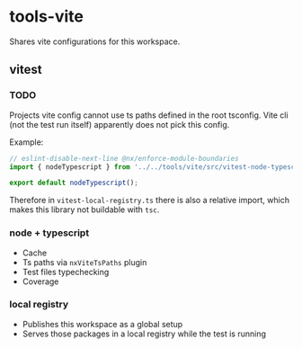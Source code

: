 # tools-vite

Shares vite configurations for this workspace.

## vitest

### TODO

Projects vite config cannot use ts paths defined in the root tsconfig. Vite cli (not the test run itself) apparently does not pick this config.

Example:

```ts
// eslint-disable-next-line @nx/enforce-module-boundaries
import { nodeTypescript } from '../../tools/vite/src/vitest-node-typescript';

export default nodeTypescript();
```

Therefore in `vitest-local-registry.ts` there is also a relative import, which makes this library not buildable with `tsc`.

### node + typescript

- Cache
- Ts paths via `nxViteTsPaths` plugin
- Test files typechecking
- Coverage

### local registry

- Publishes this workspace as a global setup
- Serves those packages in a local registry while the test is running
